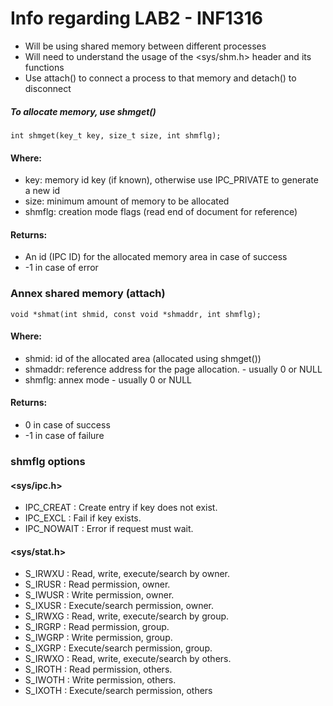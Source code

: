 # Info regarding LAB2 - INF1316

- Will be using shared memory between different processes
- Will need to understand the usage of the <sys/shm.h> header and its functions
- Use attach() to connect a process to that memory and detach() to disconnect
##### To allocate memory, use shmget()
    int shmget(key_t key, size_t size, int shmflg);

#### Where: 
- key: memory id key (if known), otherwise use IPC_PRIVATE to generate a new id
- size: minimum amount of memory to be allocated
- shmflg: creation mode flags (read end of document for reference)


#### Returns:
- An id (IPC ID) for the allocated memory area in case of success
- -1 in case of error

### Annex shared memory (attach)
    void *shmat(int shmid, const void *shmaddr, int shmflg);

#### Where:
- shmid: id of the allocated area (allocated using shmget())
- shmaddr: reference address for the page allocation. - usually 0 or NULL
- shmflg: annex mode - usually 0 or NULL

#### Returns:
- 0 in case of success
- -1 in case of failure

### shmflg options
#### <sys/ipc.h>
- IPC_CREAT : Create entry if key does not exist.
- IPC_EXCL : Fail if key exists.
- IPC_NOWAIT : Error if request must wait.
#### <sys/stat.h>
- S_IRWXU : Read, write, execute/search by owner.
- S_IRUSR : Read permission, owner.
- S_IWUSR : Write permission, owner.
- S_IXUSR : Execute/search permission, owner.
- S_IRWXG : Read, write, execute/search by group.
- S_IRGRP : Read permission, group.
- S_IWGRP : Write permission, group.
- S_IXGRP : Execute/search permission, group.
- S_IRWXO : Read, write, execute/search by others.
- S_IROTH : Read permission, others.
- S_IWOTH : Write permission, others.
- S_IXOTH : Execute/search permission, others